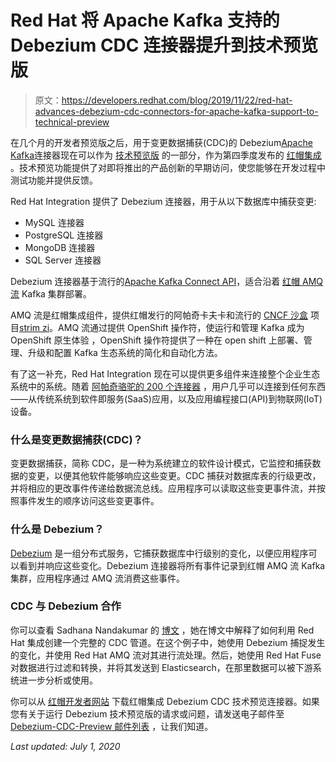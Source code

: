 # Red Hat 将 Apache Kafka 支持的 Debezium CDC 连接器提升到技术预览版

> 原文：<https://developers.redhat.com/blog/2019/11/22/red-hat-advances-debezium-cdc-connectors-for-apache-kafka-support-to-technical-preview>

在几个月的开发者预览版之后，用于变更数据捕获(CDC)的 Debezium[Apache Kafka](https://www.redhat.com/en/topics/integration/what-is-apache-kafka)连接器现在可以作为 [技术预览版](https://access.redhat.com/support/offerings/techpreview) 的一部分，作为第四季度发布的 [红帽集成](https://www.redhat.com/en/products/integration) 。技术预览功能提供了对即将推出的产品创新的早期访问，使您能够在开发过程中测试功能并提供反馈。

Red Hat Integration 提供了 Debezium 连接器，用于从以下数据库中捕获变更:

*   MySQL 连接器
*   PostgreSQL 连接器
*   MongoDB 连接器
*   SQL Server 连接器

Debezium 连接器基于流行的[Apache Kafka Connect API](https://kafka.apache.org/documentation.html#connect)，适合沿着 [红帽 AMQ 流](https://www.redhat.com/en/resources/amq-streams-datasheet) Kafka 集群部署。

AMQ 流是红帽集成组件，提供红帽发行的阿帕奇卡夫卡和流行的 [CNCF 沙盒](https://www.cncf.io/sandbox-projects/) 项目[strim zi](https://strimzi.io/)。AMQ 流通过提供 OpenShift 操作符，使运行和管理 Kafka 成为 OpenShift 原生体验 ，OpenShift 操作符提供了一种在 open shift 上部署、管理、升级和配置 Kafka 生态系统的简化和自动化方法。

有了这一补充，Red Hat Integration 现在可以提供更多组件来连接整个企业生态系统中的系统。随着 [阿帕奇骆驼的 200 个连接器](https://developers.redhat.com/products/fuse/connectors) ，用户几乎可以连接到任何东西——从传统系统到软件即服务(SaaS)应用，以及应用编程接口(API)到物联网(IoT)设备。

### 什么是变更数据捕获(CDC)？

变更数据捕获，简称 CDC，是一种为系统建立的软件设计模式，它监控和捕获数据的变更，以便其他软件能够响应这些变更。CDC 捕获对数据库表的行级更改，并将相应的更改事件传递给数据流总线。应用程序可以读取这些变更事件流，并按照事件发生的顺序访问这些变更事件。

### 什么是 Debezium？

[Debezium](https://debezium.io/) 是一组分布式服务，它捕获数据库中行级别的变化，以便应用程序可以看到并响应这些变化。Debezium 连接器将所有事件记录到红帽 AMQ 流 Kafka 集群，应用程序通过 AMQ 流消费这些事件。

### CDC 与 Debezium 合作

你可以查看 Sadhana Nandakumar 的 [博文](https://developers.redhat.com/blog/2019/09/03/cdc-pipeline-with-red-hat-amq-streams-and-red-hat-fuse/) ，她在博文中解释了如何利用 Red Hat 集成创建一个完整的 CDC 管道。在这个例子中，她使用 Debezium 捕捉发生的变化，并使用 Red Hat AMQ 流对其进行流处理。然后，她使用 Red Hat Fuse 对数据进行过滤和转换，并将其发送到 Elasticsearch，在那里数据可以被下游系统进一步分析或使用。

你可以从 [红帽开发者网站](https://developers.redhat.com/products/amq/download) 下载红帽集成 Debezium CDC 技术预览连接器。如果您有关于运行 Debezium 技术预览版的请求或问题，请发送电子邮件至[Debezium-CDC-Preview 邮件列表](mailto:debezium-cdc-preview@redhat.com) ，让我们知道。

*Last updated: July 1, 2020*